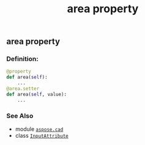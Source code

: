 ﻿---
title: area property
second_title: Aspose.CAD for Python via .NET API References
description: 
type: docs
weight: 30
url: /python-net/aspose.cad/inputattribute/area/
is_root: false
---

## area property

### Definition:
```python
@property
def area(self):
    ...
@area.setter
def area(self, value):
    ...
```

### See Also
* module [`aspose.cad`](../../)
* class [`InputAttribute`](/cad/python-net/aspose.cad/inputattribute)
